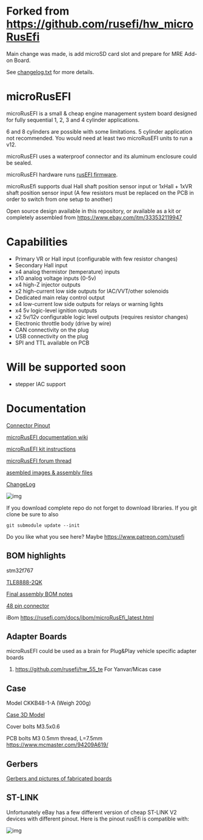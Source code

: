 # Forked from https://github.com/rusefi/hw_microRusEfi
Main change was made, is add microSD card slot and prepare for MRE Add-on Board.

See [changelog.txt](https://github.com/JRDMcLAREN/hw_microRusEfi/blob/master/changelog.txt) for more details.


# microRusEFI

microRusEFI is a small & cheap engine management system board designed for fully sequential 1, 2, 3 and 4 cylinder applications.

6 and 8 cylinders are possible with some limitations. 5 cylinder application not recommended. You would need at least two microRusEFI units to run a v12.

microRusEFI uses a waterproof connector and its aluminum enclosure could be sealed. 

microRusEFI hardware runs [rusEFI firmware](https://github.com/rusefi/rusefi).

microRusEfi supports dual Hall shaft position sensor input or 1xHall + 1xVR shaft position sensor input
(A few resistors must be replaced on the PCB in order to switch from one setup to another)

Open source design available in this repository,
or available as a kit or completely assembled from https://www.ebay.com/itm/333532119947

# Capabilities
* Primary VR or Hall input (configurable with few resistor changes)
* Secondary Hall input
* x4 analog thermistor (temperature) inputs
* x10 analog voltage inputs (0-5v)
* x4 high-Z injector outputs
* x2 high-current low side outputs for IAC/VVT/other solenoids
* Dedicated main relay control output 
* x4 low-current low side outputs for relays or warning lights 
* x4 5v logic-level ignition outputs
* x2 5v/12v configurable logic level outputs (requires resistor changes)
* Electronic throttle body (drive by wire)
* CAN connectivity on the plug
* USB connectivity on the plug 
* SPI and TTL available on PCB

# Will be supported soon
* stepper IAC support



# Documentation

[Connector Pinout](https://github.com/rusefi/rusefi/wiki/Hardware-microRusEfi-wiring)

[microRusEFI documentation wiki](https://github.com/rusefi/rusefi/wiki/Hardware-microRusEfi)

[microRusEFI kit instructions](https://github.com/rusefi/rusefi/wiki/Hardware-microRusEfi-kit-instructions)

[microRusEFI forum thread](https://rusefi.com/forum/viewtopic.php?f=4&t=1538)

[asembled images & assembly files](gerbers)


[ChangeLog](releaseNotes.md)

![img](microRusEfi.jpg)

If you download complete repo do not forget to download libraries. If you git clone be sure to also

`git submodule update --init`

Do you like what you see here? Maybe https://www.patreon.com/rusefi

## BOM highlights

stm32f767

[TLE8888-2QK](https://www.infineon.com/dgdl/Infineon-Infineon-TLE8888QK-DS-v01_02-EN.pdf?fileId=5546d4624f205c9a014f402ebd1c6095)

[Final assembly BOM notes](https://github.com/rusefi/hw_microRusEfi/blob/master/gerbers/rusEFI-Micro_R0.4.x-not-pre-assembled.md)

[48 pin connector](https://github.com/rusefi/rusefi/wiki/Hardware-microRusEfi-connectors)


iBom https://rusefi.com/docs/ibom/microRusEfi_latest.html

## Adapter Boards

microRusEFI could be used as a brain for Plug&Play vehicle specific adapter boards

1) https://github.com/rusefi/hw_55_te For Yanvar/Micas case

## Case

Model CKKB48-1-A (Weigh 200g)

[Case 3D Model](https://cad.onshape.com/documents/cce953328a88b521d5673ac5/w/e2d3a78cfb432482f5aac9ea/e/2eb39a31ab72390c6384f68c)

Cover bolts M3.5x0.6

PCB bolts M3 0.5mm thread, L=7.5mm https://www.mcmaster.com/94209A619/

## Gerbers

[Gerbers and pictures of fabricated boards](gerbers)


## ST-LINK

Unfortunately eBay has a few different version of cheap ST-LINK V2 devices with different pinout. Here is the pinout rusEfi is compatible with:

![img](compatible_ST-LINK_V2.jpg)
